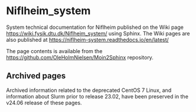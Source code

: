# Niflheim_system
System technical documentation for Niflheim published on the Wiki page 
https://wiki.fysik.dtu.dk/Niflheim_system/
using Sphinx.
The Wiki pages are also published at https://niflheim-system.readthedocs.io/en/latest/

The page contents is available from the https://github.com/OleHolmNielsen/Moin2Sphinx repository.

Archived pages
----------------

Archived information related to the deprecated CentOS 7 Linux, 
and information about Slurm prior to release 23.02, 
have been preserved in the v24.06 release of these pages.
